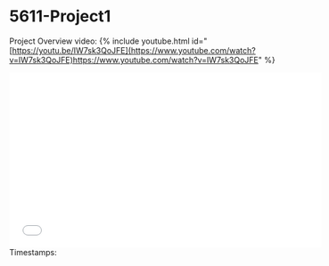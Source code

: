 # 5611-Project1

Project Overview video:
{% include youtube.html id="[https://youtu.be/IW7sk3QoJFE](https://www.youtube.com/watch?v=IW7sk3QoJFE)https://www.youtube.com/watch?v=IW7sk3QoJFE" %}
<iframe id="video" width="560" height="315" src="[https://www.youtube.com/embed/LgWX2sPZQsE/](https://youtu.be/IW7sk3QoJFE)" frameborder="0" allow="autoplay; encrypted-media" allowfullscreen=""></iframe>
Timestamps:


